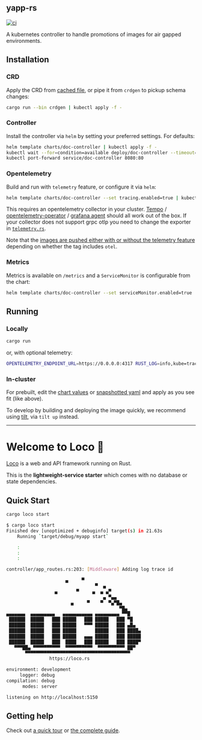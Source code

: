 ## yapp-rs
[![ci](https://github.com/weaveworks/yapp/actions/workflows/ci.yml/badge.svg)](https://github.com/weaveworks/yapp/actions/workflows/ci.yml)

A kubernetes controller to handle promotions of images for air gapped environments.


## Installation

### CRD
Apply the CRD from [cached file](yaml/crd.yaml), or pipe it from `crdgen` to pickup schema changes:

```sh
cargo run --bin crdgen | kubectl apply -f -
```

### Controller

Install the controller via `helm` by setting your preferred settings. For defaults:

```sh
helm template charts/doc-controller | kubectl apply -f -
kubectl wait --for=condition=available deploy/doc-controller --timeout=30s
kubectl port-forward service/doc-controller 8080:80
```

### Opentelemetry

Build and run with `telemetry` feature, or configure it via `helm`:

```sh
helm template charts/doc-controller --set tracing.enabled=true | kubectl apply -f -
```

This requires an opentelemetry collector in your cluster. [Tempo](https://github.com/grafana/helm-charts/tree/main/charts/tempo) / [opentelemetry-operator](https://github.com/open-telemetry/opentelemetry-helm-charts/tree/main/charts/opentelemetry-operator) / [grafana agent](https://github.com/grafana/helm-charts/tree/main/charts/agent-operator) should all work out of the box. If your collector does not support grpc otlp you need to change the exporter in [`telemetry.rs`](./src/telemetry.rs).

Note that the [images are pushed either with or without the telemetry feature](https://hub.docker.com/r/clux/controller/tags/) depending on whether the tag includes `otel`.

### Metrics

Metrics is available on `/metrics` and a `ServiceMonitor` is configurable from the chart:

```sh
helm template charts/doc-controller --set serviceMonitor.enabled=true | kubectl apply -f -
```

## Running

### Locally

```sh
cargo run
```

or, with optional telemetry:

```sh
OPENTELEMETRY_ENDPOINT_URL=https://0.0.0.0:4317 RUST_LOG=info,kube=trace,controller=debug cargo run --features=telemetry
```

### In-cluster
For prebuilt, edit the [chart values](./charts/yapp-controller/values.yaml) or [snapshotted yaml](./yaml/deployment.yaml) and apply as you see fit (like above).

To develop by building and deploying the image quickly, we recommend using [tilt](https://tilt.dev/), via `tilt up` instead.


------

# Welcome to Loco :train:

[Loco](https://loco.rs) is a web and API framework running on Rust.

This is the **lightweight-service starter** which comes with no database or state dependencies.

## Quick Start

```sh
cargo loco start
```

```sh
$ cargo loco start
Finished dev [unoptimized + debuginfo] target(s) in 21.63s
    Running `target/debug/myapp start`

    :
    :
    :

controller/app_routes.rs:203: [Middleware] Adding log trace id

                      ▄     ▀
                                 ▀  ▄
                  ▄       ▀     ▄  ▄ ▄▀
                                    ▄ ▀▄▄
                        ▄     ▀    ▀  ▀▄▀█▄
                                          ▀█▄
▄▄▄▄▄▄▄  ▄▄▄▄▄▄▄▄▄   ▄▄▄▄▄▄▄▄▄▄▄ ▄▄▄▄▄▄▄▄▄ ▀▀█
 ██████  █████   ███ █████   ███ █████   ███ ▀█
 ██████  █████   ███ █████   ▀▀▀ █████   ███ ▄█▄
 ██████  █████   ███ █████       █████   ███ ████▄
 ██████  █████   ███ █████   ▄▄▄ █████   ███ █████
 ██████  █████   ███  ████   ███ █████   ███ ████▀
   ▀▀▀██▄ ▀▀▀▀▀▀▀▀▀▀  ▀▀▀▀▀▀▀▀▀▀  ▀▀▀▀▀▀▀▀▀▀ ██▀
       ▀▀▀▀▀▀▀▀▀▀▀▀▀▀▀▀▀▀▀▀▀▀▀▀▀▀▀▀▀▀▀▀▀▀▀▀▀▀▀
                https://loco.rs

environment: development
     logger: debug
compilation: debug
      modes: server

listening on http://localhost:5150
```

## Getting help

Check out [a quick tour](https://loco.rs/docs/getting-started/tour/) or [the complete guide](https://loco.rs/docs/getting-started/guide/).
